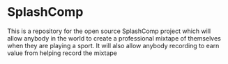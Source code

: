 # SplashComp
This is a repository for the open source SplashComp project which will allow anybody in the world to create a professional mixtape of themselves when they are playing a sport. It will also allow anybody recording to earn value from helping record the mixtape
